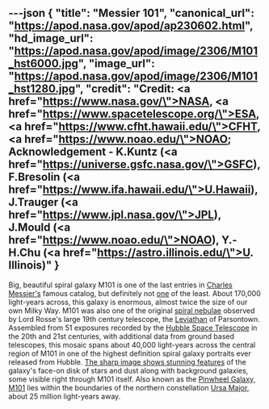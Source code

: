 ---json
{
  "title": "Messier 101",
  "canonical_url": "https://apod.nasa.gov/apod/ap230602.html",
  "hd_image_url": "https://apod.nasa.gov/apod/image/2306/M101_hst6000.jpg",
  "image_url": "https://apod.nasa.gov/apod/image/2306/M101_hst1280.jpg",
  "credit": "Credit: </b> <a href=\"https://www.nasa.gov/\">NASA</a>, <a href=\"https://www.spacetelescope.org/\">ESA</a>, <a href=\"https://www.cfht.hawaii.edu/\">CFHT</a>, <a href=\"https://www.noao.edu/\">NOAO</a>; <br> Acknowledgement - K.Kuntz (<a href=\"https://universe.gsfc.nasa.gov/\">GSFC</a>), F.Bresolin (<a href=\"https://www.ifa.hawaii.edu/\">U.Hawaii</a>), J.Trauger (<a href=\"https://www.jpl.nasa.gov/\">JPL</a>), J.Mould (<a href=\"https://www.noao.edu/\">NOAO</a>), Y.-H.Chu (<a href=\"https://astro.illinois.edu/\">U. Illinois</a>)"
}
---

Big, beautiful spiral galaxy M101 is one of the last entries in [Charles Messier's](https://www.nasa.gov/content/explore-the-night-sky-hubble-s-messier-catalog-bio) famous catalog, but definitely not [one](https://www.messier.seds.org/m/m102d.html) of the least. About 170,000 light-years across, this galaxy is enormous, almost twice the size of our own Milky Way. M101 was also one of the original [spiral nebulae](https://www.messier.seds.org/more/m101_rosse.html) observed by Lord Rosse's large 19th century telescope, the [Leviathan](https://birrcastle.com/telescope-astronomy/) of Parsontown. Assembled from 51 exposures recorded by the [Hubble Space Telescope](https://hubblesite.org/) in the 20th and 21st centuries, with additional data from ground based telescopes, this mosaic spans about 40,000 light-years across the central region of M101 in one of the highest definition spiral galaxy portraits ever released from Hubble. [The sharp image shows stunning features](https://hubblesite.org/contents/media/images/2006/10/1865-Image.html) of the galaxy's face-on disk of stars and dust along with background galaxies, some visible right through M101 itself. Also known as the [Pinwheel Galaxy, M101](https://www.messier.seds.org/m/m101.html) lies within the boundaries of the northern constellation [Ursa Major](https://apod.nasa.gov/apod/ap160123.html), about 25 million light-years away.

